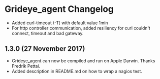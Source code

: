 # Grideye_agent Changelog

* Added curl-timeout (-T) with default value 1min
* For http controller communication, added resiliency for curl couldn't connect, timeout and bad gateway.
	
## 1.3.0 (27 November 2017)

* Grideye_agent can now be compiled and run on Apple Darwin. Thanks Fredrik Pettai.
* Added description in README.md on how to wrap a nagios test.
